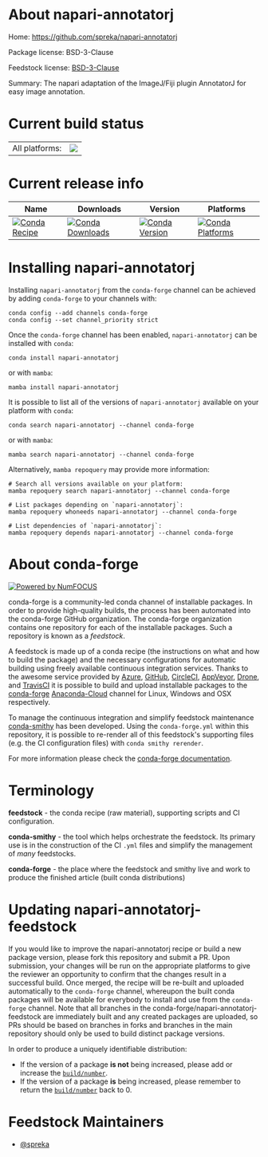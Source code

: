 About napari-annotatorj
=======================

Home: https://github.com/spreka/napari-annotatorj

Package license: BSD-3-Clause

Feedstock license: [BSD-3-Clause](https://github.com/conda-forge/napari-annotatorj-feedstock/blob/main/LICENSE.txt)

Summary: The napari adaptation of the ImageJ/Fiji plugin AnnotatorJ for easy image annotation.

Current build status
====================


<table><tr><td>All platforms:</td>
    <td>
      <a href="https://dev.azure.com/conda-forge/feedstock-builds/_build/latest?definitionId=16382&branchName=main">
        <img src="https://dev.azure.com/conda-forge/feedstock-builds/_apis/build/status/napari-annotatorj-feedstock?branchName=main">
      </a>
    </td>
  </tr>
</table>

Current release info
====================

| Name | Downloads | Version | Platforms |
| --- | --- | --- | --- |
| [![Conda Recipe](https://img.shields.io/badge/recipe-napari--annotatorj-green.svg)](https://anaconda.org/conda-forge/napari-annotatorj) | [![Conda Downloads](https://img.shields.io/conda/dn/conda-forge/napari-annotatorj.svg)](https://anaconda.org/conda-forge/napari-annotatorj) | [![Conda Version](https://img.shields.io/conda/vn/conda-forge/napari-annotatorj.svg)](https://anaconda.org/conda-forge/napari-annotatorj) | [![Conda Platforms](https://img.shields.io/conda/pn/conda-forge/napari-annotatorj.svg)](https://anaconda.org/conda-forge/napari-annotatorj) |

Installing napari-annotatorj
============================

Installing `napari-annotatorj` from the `conda-forge` channel can be achieved by adding `conda-forge` to your channels with:

```
conda config --add channels conda-forge
conda config --set channel_priority strict
```

Once the `conda-forge` channel has been enabled, `napari-annotatorj` can be installed with `conda`:

```
conda install napari-annotatorj
```

or with `mamba`:

```
mamba install napari-annotatorj
```

It is possible to list all of the versions of `napari-annotatorj` available on your platform with `conda`:

```
conda search napari-annotatorj --channel conda-forge
```

or with `mamba`:

```
mamba search napari-annotatorj --channel conda-forge
```

Alternatively, `mamba repoquery` may provide more information:

```
# Search all versions available on your platform:
mamba repoquery search napari-annotatorj --channel conda-forge

# List packages depending on `napari-annotatorj`:
mamba repoquery whoneeds napari-annotatorj --channel conda-forge

# List dependencies of `napari-annotatorj`:
mamba repoquery depends napari-annotatorj --channel conda-forge
```


About conda-forge
=================

[![Powered by
NumFOCUS](https://img.shields.io/badge/powered%20by-NumFOCUS-orange.svg?style=flat&colorA=E1523D&colorB=007D8A)](https://numfocus.org)

conda-forge is a community-led conda channel of installable packages.
In order to provide high-quality builds, the process has been automated into the
conda-forge GitHub organization. The conda-forge organization contains one repository
for each of the installable packages. Such a repository is known as a *feedstock*.

A feedstock is made up of a conda recipe (the instructions on what and how to build
the package) and the necessary configurations for automatic building using freely
available continuous integration services. Thanks to the awesome service provided by
[Azure](https://azure.microsoft.com/en-us/services/devops/), [GitHub](https://github.com/),
[CircleCI](https://circleci.com/), [AppVeyor](https://www.appveyor.com/),
[Drone](https://cloud.drone.io/welcome), and [TravisCI](https://travis-ci.com/)
it is possible to build and upload installable packages to the
[conda-forge](https://anaconda.org/conda-forge) [Anaconda-Cloud](https://anaconda.org/)
channel for Linux, Windows and OSX respectively.

To manage the continuous integration and simplify feedstock maintenance
[conda-smithy](https://github.com/conda-forge/conda-smithy) has been developed.
Using the ``conda-forge.yml`` within this repository, it is possible to re-render all of
this feedstock's supporting files (e.g. the CI configuration files) with ``conda smithy rerender``.

For more information please check the [conda-forge documentation](https://conda-forge.org/docs/).

Terminology
===========

**feedstock** - the conda recipe (raw material), supporting scripts and CI configuration.

**conda-smithy** - the tool which helps orchestrate the feedstock.
                   Its primary use is in the construction of the CI ``.yml`` files
                   and simplify the management of *many* feedstocks.

**conda-forge** - the place where the feedstock and smithy live and work to
                  produce the finished article (built conda distributions)


Updating napari-annotatorj-feedstock
====================================

If you would like to improve the napari-annotatorj recipe or build a new
package version, please fork this repository and submit a PR. Upon submission,
your changes will be run on the appropriate platforms to give the reviewer an
opportunity to confirm that the changes result in a successful build. Once
merged, the recipe will be re-built and uploaded automatically to the
`conda-forge` channel, whereupon the built conda packages will be available for
everybody to install and use from the `conda-forge` channel.
Note that all branches in the conda-forge/napari-annotatorj-feedstock are
immediately built and any created packages are uploaded, so PRs should be based
on branches in forks and branches in the main repository should only be used to
build distinct package versions.

In order to produce a uniquely identifiable distribution:
 * If the version of a package **is not** being increased, please add or increase
   the [``build/number``](https://docs.conda.io/projects/conda-build/en/latest/resources/define-metadata.html#build-number-and-string).
 * If the version of a package **is** being increased, please remember to return
   the [``build/number``](https://docs.conda.io/projects/conda-build/en/latest/resources/define-metadata.html#build-number-and-string)
   back to 0.

Feedstock Maintainers
=====================

* [@spreka](https://github.com/spreka/)

